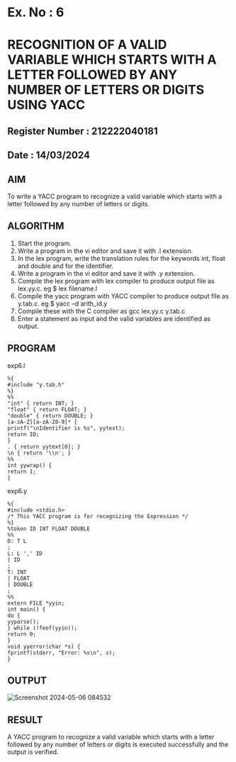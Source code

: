 # Ex. No : 6	
# RECOGNITION OF A VALID VARIABLE WHICH STARTS WITH A LETTER FOLLOWED BY ANY NUMBER OF LETTERS OR DIGITS USING YACC
## Register Number : 212222040181
## Date : 14/03/2024

## AIM   
To write a YACC program to recognize a valid variable which starts with a letter followed by any number of letters or digits.

## ALGORITHM
1.	Start the program.
2.	Write a program in the vi editor and save it with .l extension.
3.	In the lex program, write the translation rules for the keywords int, float and double and for the identifier.
4.	Write a program in the vi editor and save it with .y extension.
5.	Compile the lex program with lex compiler to produce output file as lex.yy.c. eg $ lex filename.l
6.	Compile the yacc program with YACC compiler to produce output file as y.tab.c. eg $ yacc –d arith_id.y
7.	Compile these with the C compiler as gcc lex.yy.c y.tab.c
8.	Enter a statement as input and the valid variables are identified as output.

## PROGRAM

exp6.l

	%{
	#include "y.tab.h"
	%}
	%%
	"int" { return INT; }
	"float" { return FLOAT; }
	"double" { return DOUBLE; }
	[a-zA-Z][a-zA-Z0-9]* {
	printf("\nIdentifier is %s", yytext);
	return ID;
	}
	. { return yytext[0]; }
	\n { return '\\n'; }
	%%
	int yywrap() {
	return 1;
	}

exp6.y

	%{
	#include <stdio.h>
	/* This YACC program is for recognizing the Expression */
	%}
	%token ID INT FLOAT DOUBLE
	%%
	D: T L
	;
	L: L ',' ID
	| ID
	;
	T: INT
	| FLOAT
	| DOUBLE
	;
	%%
	extern FILE *yyin;
	int main() {
	do {
	yyparse();
	} while (!feof(yyin));
	return 0;
	}
	void yyerror(char *s) {
	fprintf(stderr, "Error: %s\n", s);
	}

## OUTPUT 

![Screenshot 2024-05-06 084532](https://github.com/Vishalsaravana/19CS409-Compiler-Design-Lab/assets/119103912/df477867-2f13-4778-bf98-c767fde68cb4)


## RESULT
A  YACC program to recognize a valid variable which starts with a letter followed by any number of letters or digits is executed successfully and the output is verified.


